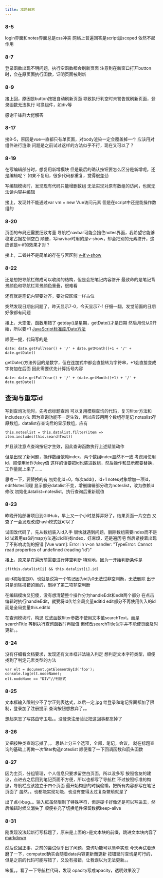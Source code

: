 ```yaml
---
title: 难题日志
---
```

### 8-5
login界面和notes界面总是css冲突
网络上普遍回答是script加scoped
依然不起作用
### 8-7
登录函数出现不明问题，执行空函数都会刷新页面
注意到在新窗口打开button时，会在原页面执行函数，证明页面被刷新
### 8-9
接上回，原因是button按钮自动刷新页面
导致执行判空时未警告就刷新页面，登录函数无法执行
可换组件，如div等

感谢千锋群大佬解答
### 8-17
接8-5，原因是vue一直都只有单页面，对body渲染一定会覆盖掉一个
应该用对组件进行渲染
问题是之前试过这样的方法似乎不行，现在又可以了？
### 8-19
在写编辑部分时，想复用新增模块
但是最后的确认按钮要怎么区分是新增呢，还是编辑呢？
如果不复用，很多代码都重复，觉得很差劲

写编辑模块时，发现现有代码只能增删数组
无法实现对原有数组的访问，也就无法读内容并编辑

接上，发现并不能通过var vm = new Vue访问元素
但是在script中还是能操作数组的
### 8-20
页面的布局还需要细致考量
导航栏navbar可能会挡住notes界面，我希望它能够稳定占据左侧空白
顺便，写navbar时用的是v-show，却会把别的元素挤开，这应该是v-if的效果才对？

接上，二者并不是简单的存在与否区别
[v-if,v-show](https://blog.csdn.net/qq_45272642/article/details/124084924)

### 8-22
还是想把导航栏做成可以收纳的结构，但是会把笔记内容挤开
最致命的是笔记背景颜色和导航栏背景颜色重叠，很难看

还有就是笔记内容要对齐，要对应区域一样占位

突然发现日期出问题了，昨天显示7-0，今天显示7-1
仔细一翻，发觉前面的日期好像都有问题

接上，大笨蛋，函数用错了
getday()是星期，getDate()才是日期
然后月份从0开始，所以要+1
[JavaScript标准库/Date方法](https://developer.mozilla.org/zh-CN/docs/Web/JavaScript/Reference/Global_Objects/Date/getMonth)

顺便一提，代码写的是
```
date: date.getFullYear() + '/' + date.getMonth()+1 + '/' + date.getDate()
```
getDate()方法传回的是数字，但在连加式中都会直接转为字符串，+1会直接变成字符加在后面
因此需要优先计算括号内容
```
date: date.getFullYear() + '/' + (date.getMonth()+1) + '/' + date.getDate()
```

## 查询与重写id
写到查询功能时，先考虑标题查询
可以复用模糊查询的代码，复习filter方法和includes方法
因为查询功能不一定生效，所以应该用两个数组存笔记
noteslist存原数组，datalist存查询后的显示数组，应有
```
this.noteslist = this.datalist.filter(item => item.includes(this.searchText))
```
并且该注意点查询按钮才生效，因此查询函数执行上述赋值动作

但是出现了新问题，操作数组依赖index，两个数组index显然不一致
考虑用使用id，顺便用id作为key值
这样的话要把id也装进数组，然后操作和显示都要替换，工作量就上来了......

思考一下，要替换的有
初始化id=0，每次add()，id+1
notes对象增加一项id，editNotes同理
显示部分datalist不变，增删编辑部分改为noteslist，改为依赖id修改
初始化datalist=noteslist，执行查询后重新赋值

### 8-23
昨晚开始部署项目到GitHub，早上又一个小时总算弄好了，结果页面一片空白
又查了一会发现改成hash模式就可以了

试图改代码了，先从数组装入id入手
很快就遇到问题，删除数组需要index而不是id
试着用es6的map方法通过id查找index，好麻烦，还是遍历吧
然后紧接着出现了不影响功能的报错
[Vue warn]: Error in v-on handler: "TypeError: Cannot read properties of undefined (reading 'id')"

接上，原来是在遍历前需要进行非空判断
特别地，因为一开始判断条件是
```
if(this.datalist[i] && this.datalist[i].id)
```
而id初始值是0，也就是说第一个笔记因为id为0无法过非空判断，无法删除
出于只是消除报错的目的，删掉了第二项非空判断

在编辑模块又犯傻，没有想清楚整个操作分为handleEdit和edit两个部分
在点击编辑时执行handleEdit，就要将id传给全局变量editId
edit部分不再使用传入的id而是全局变量this.editId

在查询模块时，构思
过滤函数fliter参数不使用文本值searchText，而是searchTitle
等到执行查询函数时再赋值
但修改searchTitle似乎并不能使页面及时更新。。

### 8-24
没有仔细看文档要求，发现还有文本框非法输入判定
想判定文本字符类型，顺便找到了判定元素类型的方法
```
var elt = document.getElementById('foo'); 
console.log(elt.nodeName);
elt.nodeName == "DIV"//判断式
```

### 8-25
文本框输入限制少不了学正则表达式，以后一定.jpg
给登录和笔记界面都加了限制，登录加了注册提示
查询按钮想放弃了。。

想起来忘了写路由守卫啦。。没登录注册验证把这回事都忘掉了

### 8-26
又把按种类查询忘掉了。。
思路上分三个选项，全部，笔记，会议，
就在标题查询的基础上再做一次fliter构造noteslist
顺便看了一下回调函数和箭头函数

### 8-27
因为主页，分组管理，个人信息只要求留空白页面，所以没多写
按照舍友的建议，点进去之后回到笔记页面不方便，所以也都写了导航栏
不过按照标准的构思，导航栏应该独立于四个页面
最开始构思的时候偷懒，把所有内容都写在笔记页面了
虽然。。也都能实现功能，也没有变得太过复杂繁琐就是了

出了点小bug。。输入框虽然限制了特殊字符，但是硬卡好像还是可以写进去，然后编辑时候又消失了
顺便补充了切换组件保留数据keep-alive

### 8-31
刚发现没法起新行写标题了，原来是上面的>是文本块的前缀，跳进文本块内容了
[markdown](https://www.acwing.com/file_system/file/content/whole/index/content/2386144/)

然后说回正事，之前的尝试似乎出了问题，查询功能可以简单实现
今天再试着琢磨了一下，computed确实会随着data内容更新而更新
按钮延时查询是可行的，但是之前的代码可能写错了，又没有报错，让我误以为无法更新。。

笨蛋。。看了一下导航栏代码，发现
opacity写成apacity，透明效果没了